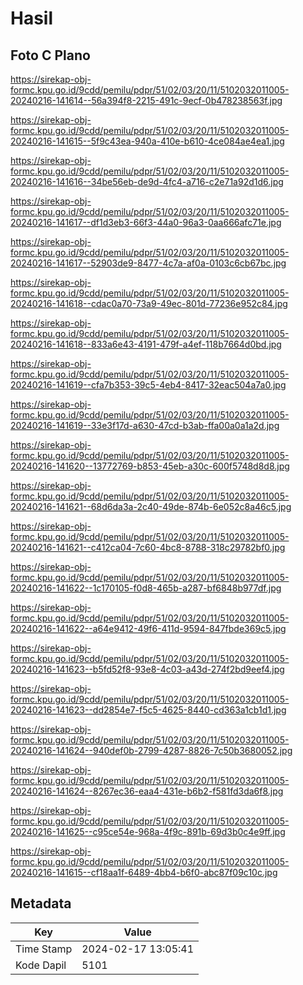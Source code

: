 # Hasil

## Foto C Plano

https://sirekap-obj-formc.kpu.go.id/9cdd/pemilu/pdpr/51/02/03/20/11/5102032011005-20240216-141614--56a394f8-2215-491c-9ecf-0b478238563f.jpg

https://sirekap-obj-formc.kpu.go.id/9cdd/pemilu/pdpr/51/02/03/20/11/5102032011005-20240216-141615--5f9c43ea-940a-410e-b610-4ce084ae4ea1.jpg

https://sirekap-obj-formc.kpu.go.id/9cdd/pemilu/pdpr/51/02/03/20/11/5102032011005-20240216-141616--34be56eb-de9d-4fc4-a716-c2e71a92d1d6.jpg

https://sirekap-obj-formc.kpu.go.id/9cdd/pemilu/pdpr/51/02/03/20/11/5102032011005-20240216-141617--df1d3eb3-66f3-44a0-96a3-0aa666afc71e.jpg

https://sirekap-obj-formc.kpu.go.id/9cdd/pemilu/pdpr/51/02/03/20/11/5102032011005-20240216-141617--52903de9-8477-4c7a-af0a-0103c6cb67bc.jpg

https://sirekap-obj-formc.kpu.go.id/9cdd/pemilu/pdpr/51/02/03/20/11/5102032011005-20240216-141618--cdac0a70-73a9-49ec-801d-77236e952c84.jpg

https://sirekap-obj-formc.kpu.go.id/9cdd/pemilu/pdpr/51/02/03/20/11/5102032011005-20240216-141618--833a6e43-4191-479f-a4ef-118b7664d0bd.jpg

https://sirekap-obj-formc.kpu.go.id/9cdd/pemilu/pdpr/51/02/03/20/11/5102032011005-20240216-141619--cfa7b353-39c5-4eb4-8417-32eac504a7a0.jpg

https://sirekap-obj-formc.kpu.go.id/9cdd/pemilu/pdpr/51/02/03/20/11/5102032011005-20240216-141619--33e3f17d-a630-47cd-b3ab-ffa00a0a1a2d.jpg

https://sirekap-obj-formc.kpu.go.id/9cdd/pemilu/pdpr/51/02/03/20/11/5102032011005-20240216-141620--13772769-b853-45eb-a30c-600f5748d8d8.jpg

https://sirekap-obj-formc.kpu.go.id/9cdd/pemilu/pdpr/51/02/03/20/11/5102032011005-20240216-141621--68d6da3a-2c40-49de-874b-6e052c8a46c5.jpg

https://sirekap-obj-formc.kpu.go.id/9cdd/pemilu/pdpr/51/02/03/20/11/5102032011005-20240216-141621--c412ca04-7c60-4bc8-8788-318c29782bf0.jpg

https://sirekap-obj-formc.kpu.go.id/9cdd/pemilu/pdpr/51/02/03/20/11/5102032011005-20240216-141622--1c170105-f0d8-465b-a287-bf6848b977df.jpg

https://sirekap-obj-formc.kpu.go.id/9cdd/pemilu/pdpr/51/02/03/20/11/5102032011005-20240216-141622--a64e9412-49f6-411d-9594-847fbde369c5.jpg

https://sirekap-obj-formc.kpu.go.id/9cdd/pemilu/pdpr/51/02/03/20/11/5102032011005-20240216-141623--b5fd52f8-93e8-4c03-a43d-274f2bd9eef4.jpg

https://sirekap-obj-formc.kpu.go.id/9cdd/pemilu/pdpr/51/02/03/20/11/5102032011005-20240216-141623--dd2854e7-f5c5-4625-8440-cd363a1cb1d1.jpg

https://sirekap-obj-formc.kpu.go.id/9cdd/pemilu/pdpr/51/02/03/20/11/5102032011005-20240216-141624--940def0b-2799-4287-8826-7c50b3680052.jpg

https://sirekap-obj-formc.kpu.go.id/9cdd/pemilu/pdpr/51/02/03/20/11/5102032011005-20240216-141624--8267ec36-eaa4-431e-b6b2-f581fd3da6f8.jpg

https://sirekap-obj-formc.kpu.go.id/9cdd/pemilu/pdpr/51/02/03/20/11/5102032011005-20240216-141625--c95ce54e-968a-4f9c-891b-69d3b0c4e9ff.jpg

https://sirekap-obj-formc.kpu.go.id/9cdd/pemilu/pdpr/51/02/03/20/11/5102032011005-20240216-141615--cf18aa1f-6489-4bb4-b6f0-abc87f09c10c.jpg


## Metadata

| Key        | Value               |
| ---------- | ------------------- |
| Time Stamp | 2024-02-17 13:05:41 |
| Kode Dapil | 5101                |



